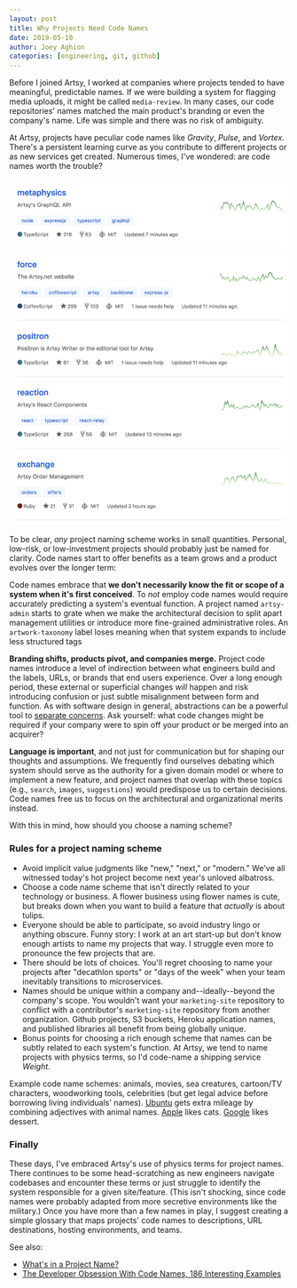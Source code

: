 ```yaml
---
layout: post
title: Why Projects Need Code Names
date: 2019-05-10
author: Joey Aghion
categories: [engineering, git, github]
---
```


Before I joined Artsy, I worked at companies where projects tended to have meaningful, predictable names. If we were building a system for flagging media uploads, it might be called `media-review`. In many cases, our code repositories' names matched the main product's branding or even the company's name. Life was simple and there was no risk of ambiguity.

At Artsy, projects have peculiar code names like _Gravity_, _Pulse_, and _Vortex_. There's a persistent learning curve as you contribute to different projects or as new services get created. Numerous times, I've wondered: are code names worth the trouble?

<!-- more -->

![](/images/2019-05-10-why-projects-need-codenames/github_projects.png)

To be clear, _any_ project naming scheme works in small quantities. Personal, low-risk, or low-investment projects should probably just be named for clarity. Code names start to offer benefits as a team grows and a product evolves over the longer term:

Code names embrace that **we don't necessarily know the fit or scope of a system when it's first conceived**. To _not_ employ code names would require accurately predicting a system's eventual function. A project named `artsy-admin` starts to grate when we make the architectural decision to split apart management utilities or introduce more fine-grained administrative roles. An `artwork-taxonomy` label loses meaning when that system expands to include less structured tags

**Branding shifts, products pivot, and companies merge.** Project code names introduce a level of indirection between what engineers build and the labels, URLs, or brands that end users experience. Over a long enough period, these external or superficial changes _will_ happen and risk introducing confusion or just subtle misalignment between form and function. As with software design in general, abstractions can be a powerful tool to [separate concerns](https://en.wikipedia.org/wiki/Separation_of_concerns). Ask yourself: what code changes might be required if your company were to spin off your product or be merged into an acquirer?

**Language is important**, and not just for communication but for shaping our thoughts and assumptions. We frequently find ourselves debating which system should serve as the authority for a given domain model or where to implement a new feature, and project names that overlap with these topics (e.g., `search`, `images`, `suggestions`) would predispose us to certain decisions. Code names free us to focus on the architectural and organizational merits instead.

With this in mind, how should you choose a naming scheme?

### Rules for a project naming scheme

* Avoid implicit value judgments like "new," "next," or "modern." We've all witnessed today's hot project become next year's unloved albatross.
* Choose a code name scheme that isn't directly related to your technology or business. A flower business using flower names is cute, but breaks down when you want to build a feature that _actually_ is about tulips.
* Everyone should be able to participate, so avoid industry lingo or anything obscure. Funny story: I work at an art start-up but don't know enough artists to name my projects that way. I struggle even more to pronounce the few projects that are.
* There should be lots of choices. You'll regret choosing to name your projects after "decathlon sports" or "days of the week" when your team inevitably transitions to microservices.
* Names should be unique within a company and--ideally--beyond the company's scope. You wouldn't want your `marketing-site` repository to conflict with a contributor's `marketing-site` repository from another organization. Github projects, S3 buckets, Heroku application names, and published libraries all benefit from being globally unique.
* Bonus points for choosing a rich enough scheme that names can be subtly related to each system's function. At Artsy, we tend to name projects with physics terms, so I'd code-name a shipping service _Weight_.

Example code name schemes: animals, movies, sea creatures, cartoon/TV characters, woodworking tools, celebrities (but get legal advice before borrowing living individuals' names). [Ubuntu](https://wiki.ubuntu.com/DevelopmentCodeNames) gets extra mileage by combining adjectives with animal names. [Apple](https://en.wikipedia.org/wiki/List_of_Apple_codenames) likes cats. [Google](https://en.wikipedia.org/wiki/Android_%28operating_system%29) likes dessert.


### Finally

These days, I've embraced Artsy's use of physics terms for project names. There continues to be some head-scratching as new engineers navigate codebases and encounter these terms or just struggle to identify the system responsible for a given site/feature. (This isn't shocking, since code names were probably adapted from more secretive environments like the military.) Once you have more than a few names in play, I suggest creating a simple glossary that maps projects' code names to descriptions, URL destinations, hosting environments, and teams.


See also:

* [What's in a Project Name?](https://blog.codinghorror.com/whats-in-a-project-name/)
* [The Developer Obsession With Code Names, 186 Interesting Examples](https://royal.pingdom.com/the-developer-obsession-with-code-names-186-interesting-examples/)
